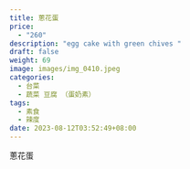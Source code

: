 ```yaml
---
title: 蔥花蛋
price:
  - "260"
description: "egg cake with green chives "
draft: false
weight: 69
image: images/img_0410.jpeg
categories:
  - 台菜
  - 蔬菜 豆腐 （蛋奶素）
tags:
  - 素食
  - 辣度
date: 2023-08-12T03:52:49+08:00
---
```

蔥花蛋